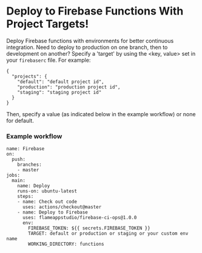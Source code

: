 # Deploy to Firebase Functions With Project Targets!

Deploy Firebase functions with environments for better continuous integration. Need to deploy to production on one branch, then to development on another? Specify a 'target' by using the <key, value> set in your `firebaserc` file. For example:

```
{
  "projects": {
    "default": "default project id",
    "production": "production project id",
    "staging": "staging project id"
  }
}
```

Then, specify a value (as indicated below in the example workflow) or none for default.

### Example workflow

```
name: Firebase
on:
  push:
    branches:
    - master
jobs:
  main:
    name: Deploy
    runs-on: ubuntu-latest
    steps:
    - name: Check out code
      uses: actions/checkout@master
    - name: Deploy to Firebase
      uses: flameappstudio/firebase-ci-ops@1.0.0
      env:
        FIREBASE_TOKEN: ${{ secrets.FIREBASE_TOKEN }}
        TARGET: default or production or staging or your custom env name
        WORKING_DIRECTORY: functions
```
